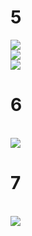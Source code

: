 # 5
<img src="./img/img1"/>
<br/>
<img src="./img/img2"/>
<br/>
<img src="./img/img3"/>

# 6
<br/>
<img src="./img/img4"/>

# 7
<br/>
<img src="./img/img5"/>
